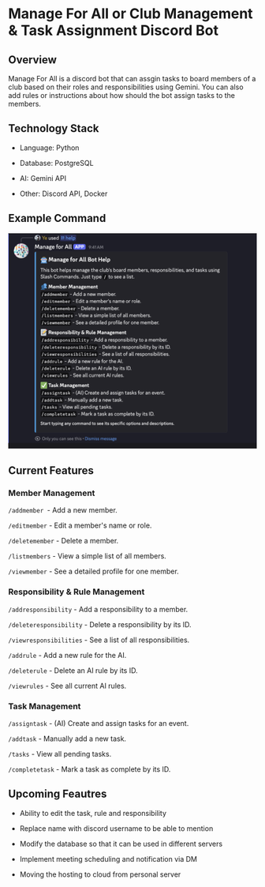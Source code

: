 # Manage For All or Club Management & Task Assignment Discord Bot

## Overview

Manage For All is a discord bot that can assgin tasks to board members of a club based on their roles and responsibilities using Gemini. You can also add rules or instructions about how should the bot assign tasks to the members.

## Technology Stack

- Language: Python

- Database: PostgreSQL

- AI: Gemini API

- Other: Discord API, Docker

## Example Command

![help command image](./imgs/img1.png)

## Current Features

### Member Management

`/addmember `- Add a new member.

`/editmember` - Edit a member's name or role.

`/deletemember` - Delete a member.

`/listmembers` - View a simple list of all members.

`/viewmember` - See a detailed profile for one member.

### Responsibility & Rule Management

`/addresponsibility` - Add a responsibility to a member.

`/deleteresponsibility` - Delete a responsibility by its ID.

`/viewresponsibilities` - See a list of all responsibilities.

`/addrule` - Add a new rule for the AI.

`/deleterule` - Delete an AI rule by its ID.

`/viewrules` - See all current AI rules.

### Task Management

`/assigntask` - (AI) Create and assign tasks for an event.

`/addtask` - Manually add a new task.

`/tasks` - View all pending tasks.

`/completetask` - Mark a task as complete by its ID.

## Upcoming Feautres

- Ability to edit the task, rule and responsibility

- Replace name with discord username to be able to mention

- Modify the database so that it can be used in different servers

- Implement meeting scheduling and notification via DM

- Moving the hosting to cloud from personal server
